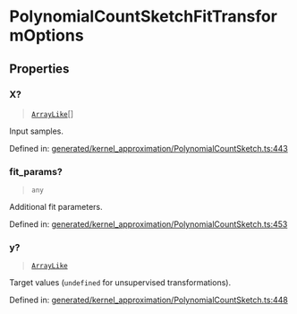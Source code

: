 # PolynomialCountSketchFitTransformOptions

## Properties

### X?

> [`ArrayLike`](../types/ArrayLike.md)[]

Input samples.

Defined in:  [generated/kernel\_approximation/PolynomialCountSketch.ts:443](https://github.com/transitive-bullshit/scikit-learn-ts/blob/122b3c0/packages/sklearn/src/generated/kernel_approximation/PolynomialCountSketch.ts#L443)

### fit\_params?

> `any`

Additional fit parameters.

Defined in:  [generated/kernel\_approximation/PolynomialCountSketch.ts:453](https://github.com/transitive-bullshit/scikit-learn-ts/blob/122b3c0/packages/sklearn/src/generated/kernel_approximation/PolynomialCountSketch.ts#L453)

### y?

> [`ArrayLike`](../types/ArrayLike.md)

Target values (`undefined` for unsupervised transformations).

Defined in:  [generated/kernel\_approximation/PolynomialCountSketch.ts:448](https://github.com/transitive-bullshit/scikit-learn-ts/blob/122b3c0/packages/sklearn/src/generated/kernel_approximation/PolynomialCountSketch.ts#L448)
